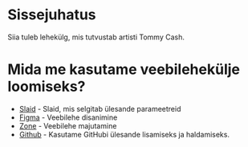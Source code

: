 # Sissejuhatus
Siia tuleb lehekülg, mis tutvustab artisti Tommy Cash.

# Mida me kasutame veebilehekülje loomiseks?
* [Slaid]() - Slaid, mis selgitab ülesande parameetreid
* [Figma](https://www.figma.com/) - Veebilehe disanimine
* [Zone](https://www.zone.ee/) - Veebilehe majutamine
* [Github](https://github.com/Tuuletallaja/TommyCash/) - Kasutame GitHubi ülesande lisamiseks ja haldamiseks.
